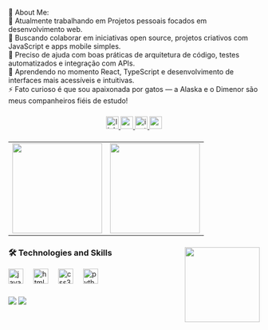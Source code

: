<p align="left">💫 About Me:<br>🔭  Atualmente trabalhando em Projetos pessoais focados em desenvolvimento web.<br>👯 Buscando colaborar em iniciativas open source, projetos criativos com JavaScript e apps mobile simples.<br>🤝 Preciso de ajuda com boas práticas de arquitetura de código, testes automatizados e integração com APIs.<br>🌱 Aprendendo no momento React, TypeScript e desenvolvimento de interfaces mais acessíveis e intuitivas.<br>⚡ Fato curioso é que sou apaixonada por gatos — a Alaska e o Dimenor são meus companheiros fiéis de estudo!</p>

###

<div align="center">
  <a href="https://www.linkedin.com/in/luiza-helena-moz/" target="_blank">
  <img src="https://img.shields.io/static/v1?message=LinkedIn&logo=linkedin&label=&color=0077B5&logoColor=white&labelColor=&style=for-the-badge" height="25" alt="linkedin logo" />
</a>
  <a href="luhealmo.dev@gmail.com">
  <img src="https://img.shields.io/static/v1?message=Gmail&logo=gmail&label=&color=D14836&logoColor=white&labelColor=&style=for-the-badge" height="25" alt="gmail logo"  />
  <a/>
    <a href="https://www.instagram.com/_luhealmo_/">
  <img src="https://img.shields.io/static/v1?message=Instagram&logo=instagram&label=&color=E4405F&logoColor=white&labelColor=&style=for-the-badge" height="25" alt="instagram logo"  />
    <a/>
    <a href="https://www.youtube.com/@DevLuizaMoz">
  <img src="https://img.shields.io/static/v1?message=Youtube&logo=youtube&label=&color=FF0000&logoColor=white&labelColor=&style=for-the-badge" height="25" alt="youtube logo"  />
  <a/>
</div>

###

<table>
  <tr>
    <td>
      <a href="https://github.com/DevLuizaMoz">
  <img height="180em" src="https://github-readme-stats.vercel.app/api?username=DevLuizaMoz&show_icons=true&theme=tokyonight&include_all_commits=true&count_private=true"/>
</a>
    </td>
    <td>
      <a href="https://github.com/DevLuizaMoz">
        <img height="180em" src="https://github-readme-stats.vercel.app/api/top-langs/?username=DevLuizaMoz&layout=compact&langs_count=6&theme=tokyonight"/>
      </a>
    </td>
  </tr>
</table>

###

<img align="right" height="150" src="https://media0.giphy.com/media/v1.Y2lkPTc5MGI3NjExbTVkZHk1ZXV6aDd4MXl6a3AwY2RuY3h5cXk0dWhkdnJqbG9zY3M2bCZlcD12MV9pbnRlcm5hbF9naWZfYnlfaWQmY3Q9Zw/3oKIPnAiaMCws8nOsE/giphy.gif"  />

### 🛠️ Technologies and Skills

<div align="left">
  <img src="https://cdn.jsdelivr.net/gh/devicons/devicon/icons/javascript/javascript-original.svg" height="30" alt="javascript logo"  />
  <img width="12" />
  <img src="https://cdn.jsdelivr.net/gh/devicons/devicon/icons/html5/html5-original.svg" height="30" alt="html5 logo"  />
  <img width="12" />
  <img src="https://cdn.jsdelivr.net/gh/devicons/devicon/icons/css3/css3-original.svg" height="30" alt="css3 logo"  />
  <img width="12" />
  <img src="https://cdn.jsdelivr.net/gh/devicons/devicon/icons/python/python-original.svg" height="30" alt="python logo"  />
</div>

###

<div> 
  <a href="luhealmo.dev@gmail.com"><img src="https://img.shields.io/badge/-Gmail-%23333?style=for-the-badge&logo=gmail&logoColor=white" target="_blank"></a>
  <a href="https://www.linkedin.com/in/luiza-helena-moz/" target="_blank"><img src="https://img.shields.io/badge/-LinkedIn-%230077B5?style=for-the-badge&logo=linkedin&logoColor=white" target="_blank"></a> 
</div>

